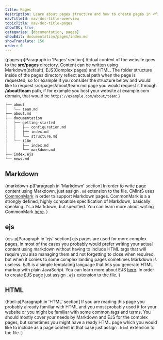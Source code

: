 ```yaml
---
title: Pages
description: Learn about pages structure and how to create pages in <fix>CMintS</fix> using <fix>Markdown</fix>, <fix>ejs</fix> and <fix>HTML</fix>.
navTitleId: nav-doc-title-overview
topicTitle: nav-doc-title-pages
showTOC: true
categories: [documentation, pages]
showEdit: documentation/pages/index.md
showTranslate: 150
order: 0
---
```


{pages-p[Paragraph in 'Pages' section]
Actual content of the website goes to the <fix>**src/pages**</fix> directory. Content can be
written using Markdown(default), EJS(Complex pages) and HTML. The folder
structure inside of the pages directory reflect actual path when the page is
requested, so for example if you consider the structure below and would like to
request src/pages/about/team.md page you would request it through <fix>**/about/team**</fix>
path, if for example you host your website at example.com domain, that would be
<fix>`https://example.com/about/team`</fix>:
}

```bash
├── about
│   └── team.md
├── about.md
├── documentation
│   ├── getting-started
│   │   ├── configuration.md
│   │   ├── index.md
│   │   └── structure.md
│   └── i18n
│       ├── index.md
│       └── markdown.md
├── index.ejs
└── news.md
```

## Markdown

{markdown-p[Paragraph in 'Markdown' section]
In order to write page content using Markdown, just assign <fix>`.md`</fix>
extension to the file. <fix>CMintS</fix> uses <a href="http://commonmark.org/"
target="_blank" rel="noopener">CommonMark</a> in order to support Markdown pages. CommonMark is
a a strongly defined, highly compatible specification of Markdown, basically
speaking it's a Markdown, but specified. You can learn more about writing
CommonMark <a href="http://commonmark.org/help/" target="_blank" rel="noopener">here</a>.
}

## ejs

{ejs-p[Paragraph in 'ejs' section]
ejs pages are used for more complex pages, in most of the cases you probably
would prefer writing your actual content using markdown without having to
include HTML tags that will require you also managing them and not forgetting to
close when required, but when it comes to some complex landing pages sometimes
Markdown is useless. EJS is a simple templating language that lets you generate
HTML markup with plain JavaScript. You can learn more about EJS <a
href="http://ejs.co/" target="_blank" rel="noopener">here</a>. In order to create EJS page just
assign <fix>`.ejs`</fix> extension to the file.
}

## HTML

{html-p[Paragraph in 'HTML' section]
If you are reading this page you probably already familiar with HTML and you
most probably used it for your website or you might be familiar with some common
tags and terms. You should mostly cover your needs by Markdown and EJS for the
complex pages, but sometimes you might have a ready HTML page which you would
like to include as a page content in that case just assign <fix>`.html`</fix>
extension to the file.
}
